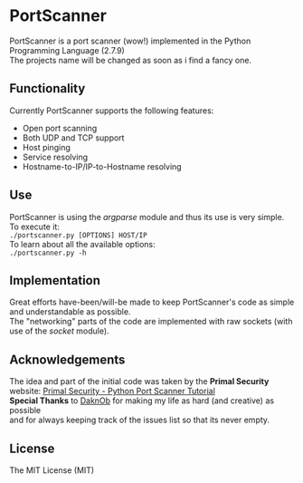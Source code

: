 # PortScanner	
PortScanner is a port scanner (wow!) implemented in the Python Programming Language (2.7.9)	    
The projects name will be changed as soon as i find a fancy one.

## Functionality    
Currently PortScanner supports the following features:    
- Open port scanning    
- Both UDP and TCP support    
- Host pinging    
- Service resolving    
- Hostname-to-IP/IP-to-Hostname resolving     

## Use    
PortScanner is using the _argparse_ module and thus its use is very simple.    
To execute it:    
`./portscanner.py [OPTIONS] HOST/IP`    
To learn about all the available options:    
`./portscanner.py -h`    

## Implementation    
Great efforts have-been/will-be made to keep PortScanner's code as simple and understandable as possible.    
The "networking" parts of the code are implemented with raw sockets (with use of the _socket_ module).    

## Acknowledgements    
The idea and part of the initial code was taken by the **Primal Security** website: [Primal Security - Python Port Scanner Tutorial][pspt]    
**Special Thanks** to [DaknOb][daknob] for making my life as hard (and creative) as possible      
and for always keeping track of the issues list so that its never empty.    

License
---
The MIT License (MIT)

[pspt]: <http://www.primalsecurity.net/0x1-python-tutorial-port-scanner/>
[daknob]: <https://blog.daknob.net/>
